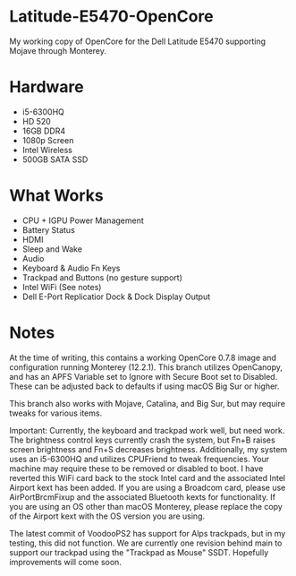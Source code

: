 # Latitude-E5470-OpenCore
My working copy of OpenCore for the Dell Latitude E5470 supporting Mojave through Monterey.

# Hardware

- i5-6300HQ
- HD 520
- 16GB DDR4
- 1080p Screen
- Intel Wireless
- 500GB SATA SSD

# What Works

- CPU + IGPU Power Management
- Battery Status
- HDMI
- Sleep and Wake
- Audio
- Keyboard & Audio Fn Keys
- Trackpad and Buttons (no gesture support)
- Intel WiFi (See notes)
- Dell E-Port Replicatior Dock & Dock Display Output

# Notes

At the time of writing, this contains a working OpenCore 0.7.8 image and configuration running Monterey (12.2.1).
This branch utilizes OpenCanopy, and has an APFS Variable set to Ignore with Secure Boot set to Disabled. These can be adjusted back to defaults if using macOS Big Sur or higher.

This branch also works with Mojave, Catalina, and Big Sur, but may require tweaks for various items.

Important: Currently, the keyboard and trackpad work well, but need work.
The brightness control keys currently crash the system, but Fn+B raises screen brightness and Fn+S decreases brightness.
Additionally, my system uses an i5-6300HQ and utilizes CPUFriend to tweak frequencies. Your machine may require these to be removed or disabled to boot.
I have reverted this WiFi card back to the stock Intel card and the associated Intel Airport kext has been added. If you are using a Broadcom card, please use AirPortBrcmFixup and the associated Bluetooth kexts for functionality. If you are using an OS other than macOS Monterey, please replace the copy of the Airport kext with the OS version you are using.

The latest commit of VoodooPS2 has support for Alps trackpads, but in my testing, this did not function. We are currently one revision behind main to support our trackpad using the "Trackpad as Mouse" SSDT. Hopefully improvements will come soon.
